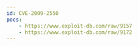 ```yaml
---
id: CVE-2009-2550
pocs:
    - https://www.exploit-db.com/raw/9157
    - https://www.exploit-db.com/raw/9172
---
```

